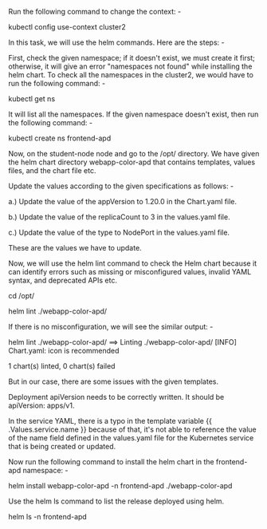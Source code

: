 Run the following command to change the context: -

kubectl config use-context cluster2

In this task, we will use the helm commands. Here are the steps: -



First, check the given namespace; if it doesn't exist, we must create it first; otherwise, it will give an error "namespaces not found" while installing the helm chart.
To check all the namespaces in the cluster2, we would have to run the following command: -

kubectl get ns

It will list all the namespaces. If the given namespace doesn't exist, then run the following command: -

kubectl create ns frontend-apd

Now, on the student-node node and go to the /opt/ directory. We have given the helm chart directory webapp-color-apd that contains templates, values files, and the chart file etc.

Update the values according to the given specifications as follows: -

a.) Update the value of the appVersion to 1.20.0 in the Chart.yaml file.

b.) Update the value of the replicaCount to 3 in the values.yaml file.

c.) Update the value of the type to NodePort in the values.yaml file.

These are the values we have to update.

Now, we will use the helm lint command to check the Helm chart because it can identify errors such as missing or misconfigured values, invalid YAML syntax, and deprecated APIs etc.

cd /opt/

helm lint ./webapp-color-apd/



If there is no misconfiguration, we will see the similar output: -

helm lint ./webapp-color-apd/
==> Linting ./webapp-color-apd/
[INFO] Chart.yaml: icon is recommended

1 chart(s) linted, 0 chart(s) failed



But in our case, there are some issues with the given templates.


Deployment apiVersion needs to be correctly written. It should be apiVersion: apps/v1.

In the service YAML, there is a typo in the template variable {{ .Values.service.name }} because of that, it's not able to reference the value of the name field defined in the values.yaml file for the Kubernetes service that is being created or updated.


Now run the following command to install the helm chart in the frontend-apd namespace: -

helm install webapp-color-apd -n frontend-apd ./webapp-color-apd



Use the helm ls command to list the release deployed using helm.

helm ls -n frontend-apd